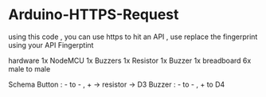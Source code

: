 # Arduino-HTTPS-Request
using this code , you can use https to hit an API , use replace the fingerprint using your API Fingerptint


hardware 
1x NodeMCU
1x Buzzers
1x Resistor
1x Buzzer
1x breadboard
6x male to male

Schema
Button : - to - , + -> resistor -> D3
Buzzer : - to - , + to D4
